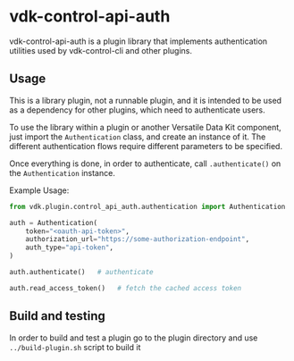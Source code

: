 # vdk-control-api-auth

vdk-control-api-auth is a plugin library that implements authentication
utilities used by vdk-control-cli and other plugins.

## Usage

This is a library plugin, not a runnable plugin, and it is intended to be
used as a dependency for other plugins, which need to authenticate users.

To use the library within a plugin or another Versatile Data Kit component,
just import the `Authentication` class, and create an instance of it. The
different authentication flows require different parameters to be specified.

Once everything is done, in order to authenticate, call `.authenticate()` on
the `Authentication` instance.

Example Usage:
```python
from vdk.plugin.control_api_auth.authentication import Authentication

auth = Authentication(
    token="<oauth-api-token>",
    authorization_url="https://some-authorization-endpoint",
    auth_type="api-token",
)

auth.authenticate()   # authenticate

auth.read_access_token()   # fetch the cached access token
```

## Build and testing

In order to build and test a plugin go to the plugin directory and use `../build-plugin.sh` script to build it
